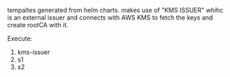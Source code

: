 tempaltes generated from helm charts.
makes use of "KMS ISSUER" whihc is an external issuer and connects with AWS KMS to fetch the keys and create rootCA with it.

Execute:
1. kms-issuer
2. s1
3. s2

